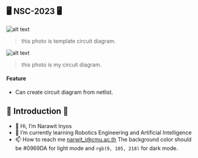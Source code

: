 ## 🖥️ NSC-2023 🖥️ 
![alt text](https://media.discordapp.net/attachments/704271246556397638/1059488371472355349/image.png)
> this photo is template circuit diagram.

![alt text](https://media.discordapp.net/attachments/704271246556397638/1059488743364509817/cir.png)
> this photo is my circuit diagram.
#### Feature 
- Can create circuit diagram from netlist.
## 👏 Introduction 👏
- 👋 Hi, I’m Narawit Inyos
- 🌱 I’m currently learning Robotics Engineering and Artificial Intelligence
- 📫 How to reach me narwit_i@cmu.ac.th
The background color should be #0969DA for light mode and `rgb(9, 105, 218)` for dark mode.
